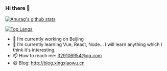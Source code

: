 ### Hi there 👋

<!--
**XingXiaoWu/XingXiaoWu** is a ✨ _special_ ✨ repository because its `README.md` (this file) appears on your GitHub profile.

- 🔭 I’m currently working on Beijing
- 🌱 I’m currently learning Vue, React, Node... 
- 👯 I’m looking to collaborate on ...
- 🤔 I’m looking for help with ...
- 💬 Ask me about ...
- 📫 How to reach me: 329106954@qq.com
- 😄 Pronouns: ...
- ⚡ Fun fact: ...
-->
[![Anurag's github stats](https://github-readme-stats.vercel.app/api?username=xingxiaowu)](https://github.com/anuraghazra/github-readme-stats)

[![Top Langs](https://github-readme-stats.vercel.app/api/top-langs/?username=anuraghazra)](https://github.com/anuraghazra/github-readme-stats)

- 🔭 I’m currently working on Beijing
- 🌱 I’m currently learning Vue, React, Node... I will learn anything which I think it's interesting.
- 📫 How to reach me: 329106954@qq.com
- 😄 Blog: http://blog.xingxiaowu.cn
